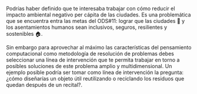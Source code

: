 Podrías haber definido que te interesaba trabajar con cómo reducir el impacto ambiental negativo per cápita de las ciudades. Es una problemática que se encuentra entra las metas del ODS#11: lograr que las ciudades :office: y los asentamientos humanos sean inclusivos, seguros, resilientes y sostenibles :house:.

Sin embargo para aprovechar al máximo las características del pensamiento computacional como metodología de resolución de problemas debes seleccionar una línea de intervención que te permita trabajar en torno a posibles soluciones de este problema amplio y multidimensional. Un ejemplo posible podría ser tomar como línea de intervención la pregunta: ¿cómo diseñarías un objeto útil reutilizando o reciclando los residuos que quedan después de un recital?.